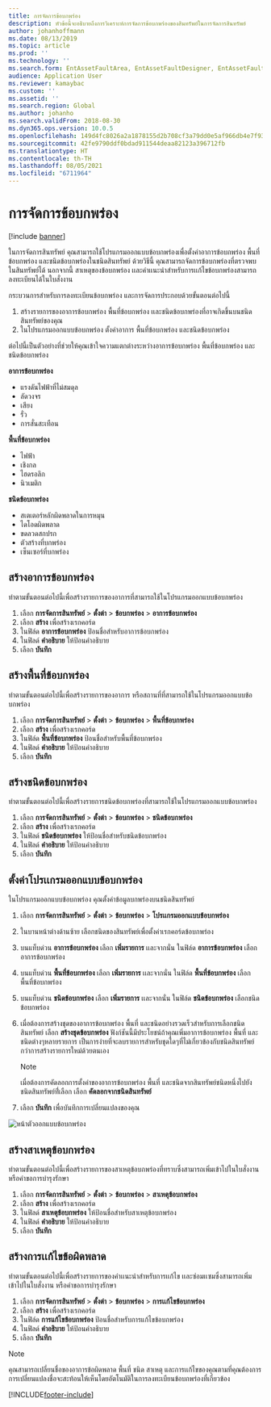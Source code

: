 ```yaml
---
title: การจัดการข้อบกพร่อง
description: หัวข้อนี้จะอธิบายถึงการวิเคราะห์การจัดการข้อบกพร่องของสินทรัพย์ในการจัดการสินทรัพย์
author: johanhoffmann
ms.date: 08/13/2019
ms.topic: article
ms.prod: ''
ms.technology: ''
ms.search.form: EntAssetFaultArea, EntAssetFaultDesigner, EntAssetFaultCopyFromObjectType, EntAssetFaultRemedy, EntAssetObjectFaultRelationRequestInfoPart, EntAssetObjectFaultRelationWorkOrderInfoPart, EntAssetFaultCreateCombinations, EntAssetObjectFaultSymptom, EntAssetObjectFaultSymptomListPage, EntAssetFaultType, EntAssetFaultSymptom, EntAssetFaultCause
audience: Application User
ms.reviewer: kamaybac
ms.custom: ''
ms.assetid: ''
ms.search.region: Global
ms.author: johanho
ms.search.validFrom: 2018-08-30
ms.dyn365.ops.version: 10.0.5
ms.openlocfilehash: 149d4fc8026a2a1878155d2b708cf3a79dd0e5af966db4e7f9339d8ca582da70
ms.sourcegitcommit: 42fe9790ddf0bdad911544deaa82123a396712fb
ms.translationtype: HT
ms.contentlocale: th-TH
ms.lasthandoff: 08/05/2021
ms.locfileid: "6711964"
---
```

# <a name="fault-management"></a>การจัดการข้อบกพร่อง

[!include [banner](../../includes/banner.md)]

 

ในการจัดการสินทรัพย์ คุณสามารถใช้โปรแกรมออกแบบข้อบกพร่องเพื่อตั้งค่าอาการข้อบกพร่อง พื้นที่ข้อบกพร่อง และชนิดข้อบกพร่องในชนิดสินทรัพย์ ด้วยวิธีนี้ คุณสามารถจัดการข้อบกพร่องที่ตรวจพบในสินทรัพย์ได้ นอกจากนี้ สาเหตุของข้อบกพร่อง เเละคำเเนะนำสำหรับการเเก้ไขข้อบกพร่องสามารถลงทะเบียนได้ในใบสั่งงาน

กระบวนการสำหรับการลงทะเบียนข้อบกพร่อง และการจัดการประกอบด้วยขั้นตอนต่อไปนี้

1. สร้างรายการของอาการข้อบกพร่อง พื้นที่ข้อบกพร่อง เเละชนิดข้อบกพร่องที่อาจเกิดขึ้นบนชนิดสินทรัพย์ของคุณ
2. ในโปรแกรมออกแบบข้อบกพร่อง ตั้งค่าอาการ พื้นที่ข้อบกพร่อง และชนิดข้อบกพร่อง

ต่อไปนี้เป็นตัวอย่างที่ช่วยให้คุณเข้าใจความแตกต่างระหว่างอาการข้อบกพร่อง พื้นที่ข้อบกพร่อง และชนิดข้อบกพร่อง

**อาการข้อบกพร่อง**

- แรงดันไฟฟ้าที่ไม่สมดุล
- ลัดวงจร
- เสียง
- รั่ว
- การสั่นสะเทือน

**พื้นที่ข้อบกพร่อง**

- ไฟฟ้า
- เชิงกล
- ไฮดรอลิก
- นิวเมติก

**ชนิดข้อบกพร่อง**

- สเตเตอร์หลักผิดพลาดในการหมุน
- ไดโอดผิดพลาด
- ขดลวดสกปรก
- ตัวสร้างที่บกพร่อง
- เซ็นเซอร์ที่บกพร่อง

## <a name="create-fault-symptoms"></a>สร้างอาการข้อบกพร่อง

ทำตามขั้นตอนต่อไปนี้เพื่อสร้างรายการของอาการที่สามารถใช้ในโปรแกรมออกแบบข้อบกพร่อง

1. เลือก **การจัดการสินทรัพย์** \> **ตั้งต่า** \> **ข้อบกพร่อง** \> **อาการข้อบกพร่อง**
2. เลือก **สร้าง** เพื่อสร้างเรกคอร์ด
3. ในฟิล์ด **อาการข้อบกพร่อง** ป้อนชื่อสำหรับอาการข้อบกพร่อง
4. ในฟิลด์ **คำอธิบาย** ให้ป้อนคำอธิบาย
5. เลือก **บันทึก**

## <a name="create-fault-areas"></a>สร้างพื้นที่ข้อบกพร่อง

ทำตามขั้นตอนต่อไปนี้เพื่อสร้างรายการของอาการ หรือสถานที่ที่สามารถใช้ในโปรแกรมออกแบบข้อบกพร่อง

1. เลือก **การจัดการสินทรัพย์** \> **ตั้งต่า** \> **ข้อบกพร่อง** \> **พื้นที่ข้อบกพร่อง**
2. เลือก **สร้าง** เพื่อสร้างเรกคอร์ด
3. ในฟิล์ด **พื้นที่ข้อบกพร่อง** ป้อนชื่อสำหรับพื้นที่ข้อบกพร่อง
4. ในฟิลด์ **คำอธิบาย** ให้ป้อนคำอธิบาย
5. เลือก **บันทึก**

## <a name="create-fault-types"></a>สร้างชนิดข้อบกพร่อง

ทำตามขั้นตอนต่อไปนี้เพื่อสร้างรายการชนิดข้อบกพร่องที่สามารถใช้ในโปรแกรมออกแบบข้อบกพร่อง

1. เลือก **การจัดการสินทรัพย์** \> **ตั้งต่า** \> **ข้อบกพร่อง** \> **ชนิดข้อบกพร่อง**
2. เลือก **สร้าง** เพื่อสร้างเรกคอร์ด
3. ในฟิลด์ **ชนิดข้อบกพร่อง** ให้ป้อนชื่อสำหรับชนิดข้อบกพร่อง
4. ในฟิลด์ **คำอธิบาย** ให้ป้อนคำอธิบาย
5. เลือก **บันทึก**

## <a name="set-up-the-fault-designer"></a>ตั้งค่าโปรเเกรมออกแบบข้อบกพร่อง

ในโปรแกรมออกแบบข้อบกพร่อง คุณตั้งค่าข้อมูลบกพร่องบนชนิดสินทรัพย์

1. เลือก **การจัดการสินทรัพย์** \> **ตั้งต่า** \> **ข้อบกพร่อง** \> **โปรเเกรมออกเเบบข้อบกพร่อง**
2. ในบานหน้าต่างด้านซ้าย เลือกชนิดของสินทรัพย์เพื่อตั้งค่าเรกคอร์ดข้อบกพร่อง
3. บนแท็บด่วน **อาการข้อบกพร่อง** เลือก **เพิ่มรายการ** เเละจากนั่น ในฟิล์ด **อาการข้อบกพร่อง** เลือกอาการข้อบกพร่อง
4. บนแท็บด่วน **พื้นที่ข้อบกพร่อง** เลือก **เพิ่มรายการ** เเละจากนั่น ในฟิล์ด **พื้นที่ข้อบกพร่อง** เลือกพื้นที่ข้อบกพร่อง
5. บนแท็บด่วน **ชนิดข้อบกพร่อง** เลือก **เพิ่มรายการ** เเละจากนั่น ในฟิล์ด **ชนิดข้อบกพร่อง** เลือกชนิดข้อบกพร่อง
6. เมื่อต้องการสร้างชุดของอาการข้อบกพร่อง พื้นที่ และชนิดอย่างรวดเร็วสำหรับการเลือกชนิดสินทรัพย์ เลือก **สร้างชุดข้อบกพร่อง** ฟังก์ชันนี้มีประโยชน์ถ้าคุณเพิ่มอาการข้อบกพร่อง พื้นที่ และชนิดต่างๆหลายรายการ เป็นการง่ายที่จะลบรายการสำหรับชุดใดๆที่ไม่เกี่ยวข้องกับชนิดสินทรัพย์กว่าการสร้างรายการใหม่ด้วยตนเอง

    > [!NOTE]
    > เมื่อต้องการคัดลอกการตั้งค่าของอาการข้อบกพร่อง พื้นที่ และชนิดจากสินทรัพย์ชนิดหนึ่งไปยังชนิดสินทรัพย์ที่่เลือก เลือก **คัดลอกจากชนิดสินทรัพย์**

7. เลือก **บันทึก** เพื่อบันทึกการเปลี่ยนแปลงของคุณ

![หน้าตัวออกแบบข้อบกพร่อง](media/21-setup-for-work-orders.png)

## <a name="create-fault-causes"></a>สร้างสาเหตุข้อบกพร่อง

ทำตามขั้นตอนต่อไปนี้เพื่อสร้างรายการของสาเหตุข้อบกพร่องที่ทราบซึ่งสามารถเพิ่มเข้าไปในใบสั่งงาน หรือคำขอการบำรุงรักษา

1. เลือก **การจัดการสินทรัพย์** \> **ตั้งต่า** \> **ข้อบกพร่อง** \> **สาเหตุข้อบกพร่อง**
2. เลือก **สร้าง** เพื่อสร้างเรกคอร์ด
3. ในฟิลด์ **สาเหตุข้อบกพร่อง** ให้ป้อนชื่อสำหรับสาเหตุข้อบกพร่อง
4. ในฟิลด์ **คำอธิบาย** ให้ป้อนคำอธิบาย
5. เลือก **บันทึก**

## <a name="create-fault-remedies"></a>สร้างการเเก้ไขข้อผิดพลาด

ทำตามขั้นตอนต่อไปนี้เพื่อสร้างรายการของคำเเนะนำสำหรับการเเก้ไข เเละซ่อมเเซมซึ่งสามารถเพิ่มเข้าไปในใบสั่งงาน หรือคำขอการบำรุงรักษา

1. เลือก **การจัดการสินทรัพย์** \> **ตั้งต่า** \> **ข้อบกพร่อง** \> **การเเก้ไขข้อบกพร่อง**
2. เลือก **สร้าง** เพื่อสร้างเรกคอร์ด
3. ในฟิล์ด **การแก้ไขข้อบกพร่อง** ป้อนชื่อสำหรับการแก้ไขข้อบกพร่อง
4. ในฟิลด์ **คำอธิบาย** ให้ป้อนคำอธิบาย
5. เลือก **บันทึก**

> [!NOTE]
> คุณสามารถเปลี่ยนชื่อของอาการข้อผิดพลาด พื้นที่ ชนิด สาเหตุ และการเเก้ไขของคุณตามที่คุณต้องการ การเปลี่ยนแปลงชื่อจะสะท้อนให้เห็นโดยอัตโนมัติในการลงทะเบียนข้อบกพร่องที่เกี่ยวข้อง


[!INCLUDE[footer-include](../../../includes/footer-banner.md)]